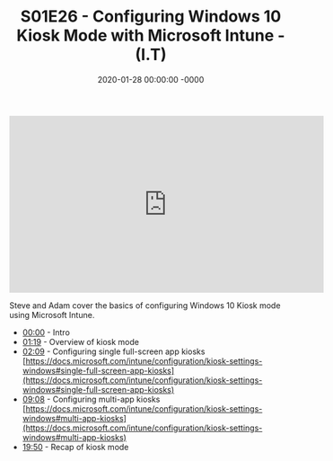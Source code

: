 ﻿---
layout: post
title: "S01E26 - Configuring Windows 10 Kiosk Mode with Microsoft Intune - (I.T)"
date: 2020-01-28 00:00:00 -0000
categories:
---

<iframe loading="lazy" width="560" height="315" src="https://www.youtube.com/embed/_41uWko2WkE" title="YouTube video player" frameborder="0" allow="accelerometer; autoplay; clipboard-write; encrypted-media; gyroscope; picture-in-picture" allowfullscreen></iframe>

Steve and Adam cover the basics of configuring Windows 10 Kiosk mode using Microsoft Intune.

- [00:00](https://www.youtube.com/watch?v=_41uWko2WkE&t=0s) - Intro  
- [01:19](https://www.youtube.com/watch?v=_41uWko2WkE&t=79s) - Overview of kiosk mode  
- [02:09](https://www.youtube.com/watch?v=_41uWko2WkE&t=129s) - Configuring single full-screen app kiosks  
[https://docs.microsoft.com/intune/configuration/kiosk-settings-windows#single-full-screen-app-kiosks](https://docs.microsoft.com/intune/configuration/kiosk-settings-windows#single-full-screen-app-kiosks)  
- [09:08](https://www.youtube.com/watch?v=_41uWko2WkE&t=548s) - Configuring multi-app kiosks  
[https://docs.microsoft.com/intune/configuration/kiosk-settings-windows#multi-app-kiosks](https://docs.microsoft.com/intune/configuration/kiosk-settings-windows#multi-app-kiosks)  
- [19:50](https://www.youtube.com/watch?v=_41uWko2WkE&t=1190s) - Recap of kiosk mode  

